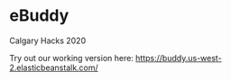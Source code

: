 # eBuddy
Calgary Hacks 2020

Try out our working version here: https://buddy.us-west-2.elasticbeanstalk.com/
